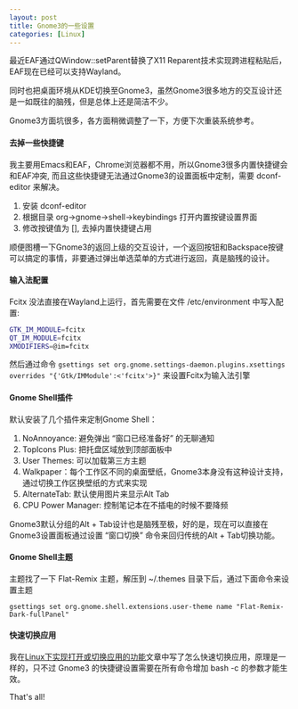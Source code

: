 ```yaml
---
layout: post
title: Gnome3的一些设置
categories: [Linux]
---
```


最近EAF通过QWindow::setParent替换了X11 Reparent技术实现跨进程粘贴后，EAF现在已经可以支持Wayland。

同时也把桌面环境从KDE切换至Gnome3，虽然Gnome3很多地方的交互设计还是一如既往的脑残，但是总体上还是简洁不少。

Gnome3方面坑很多，各方面稍微调整了一下，方便下次重装系统参考。

#### 去掉一些快捷键
我主要用Emacs和EAF，Chrome浏览器都不用，所以Gnome3很多内置快捷键会和EAF冲突, 而且这些快捷键无法通过Gnome3的设置面板中定制，需要 dconf-editor 来解决。

1. 安装 dconf-editor
2. 根据目录 org->gnome->shell->keybindings 打开内置按键设置界面
3. 修改按键值为 [], 去掉内置快捷键占用

顺便图槽一下Gnome3的返回上级的交互设计，一个返回按钮和Backspace按键可以搞定的事情，非要通过弹出单选菜单的方式进行返回，真是脑残的设计。

#### 输入法配置

Fcitx 没法直接在Wayland上运行，首先需要在文件 /etc/environment 中写入配置:

```bash
GTK_IM_MODULE=fcitx
QT_IM_MODULE=fcitx
XMODIFIERS=@im=fcitx
```

然后通过命令
```gsettings set org.gnome.settings-daemon.plugins.xsettings overrides "{'Gtk/IMModule':<'fcitx'>}"```
来设置Fcitx为输入法引擎

#### Gnome Shell插件

默认安装了几个插件来定制Gnome Shell：

1. NoAnnoyance: 避免弹出 “窗口已经准备好” 的无聊通知
2. TopIcons Plus: 把托盘区域放到顶部面板中
3. User Themes: 可以加载第三方主题
4. Walkpaper：每个工作区不同的桌面壁纸，Gnome3本身没有这种设计支持，通过切换工作区换壁纸的方式来实现
5. AlternateTab: 默认使用图片来显示Alt Tab
6. CPU Power Manager: 控制笔记本在不插电的时候不要降频

Gnome3默认分组的Alt + Tab设计也是脑残至极，好的是，现在可以直接在Gnome3设置面板通过设置 “窗口切换” 命令来回归传统的Alt + Tab切换功能。

#### Gnome Shell主题

主题找了一下 Flat-Remix 主题，解压到 ~/.themes 目录下后，通过下面命令来设置主题

```gsettings set org.gnome.shell.extensions.user-theme name "Flat-Remix-Dark-fullPanel"```

#### 快速切换应用

我在[Linux下实现打开或切换应用的功能](https://manateelazycat.github.io/linux/2019/09/13/open-or-raise.html)文章中写了怎么快速切换应用，原理是一样的，只不过 Gnome3 的快捷键设置需要在所有命令增加 bash -c 的参数才能生效。

That's all!
